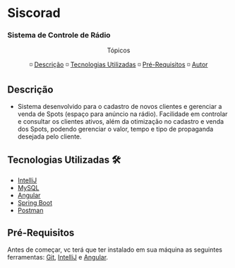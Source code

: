 <h1>Siscorad</h1>

### Sistema de Controle de Rádio 

<p align="center">Tópicos</p>

<p align="center"> ◽
  <a href="+Descrição">Descrição</a> ◽
  <a href="+Tecnologias Utilizadas">Tecnologias Utilizadas</a> ◽
  <a href="+Pré-Requisitos">Pré-Requisitos</a> ◽
  <a href="+Autor">Autor</a>
</p>

## Descrição 

+ Sistema desenvolvido para o cadastro de novos clientes e gerenciar a venda de
Spots (espaço para anúncio na rádio).
Facilidade em controlar e consultar os clientes ativos, além da otimização no
cadastro e venda dos Spots, podendo gerenciar o valor, tempo e tipo de propaganda
desejada pelo cliente. 
  

## Tecnologias Utilizadas 🛠️

+ [IntelliJ](https://www.jetbrains.com/pt-br/idea/)
+ [MySQL](https://www.mysql.com/)
+ [Angular](https://angular.io/)
+ [Spring Boot](https://spring.io/projects/spring-boot)
+ [Postman](https://www.postman.com/)

## Pré-Requisitos 

Antes de começar, vc terá que ter instalado em sua máquina as seguintes ferramentas:
[Git](https://github.com/), [IntelliJ](https://www.jetbrains.com/pt-br/idea/) e [Angular](https://angular.io/).

